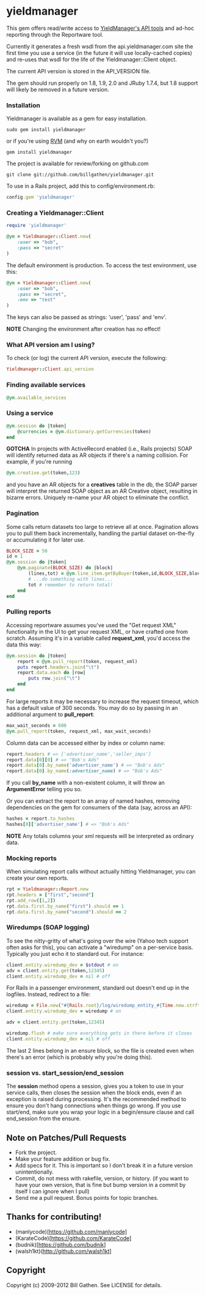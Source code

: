 # yieldmanager

This gem offers read/write access to [YieldManager's API tools](https://api.yieldmanager.com/doc/) and
ad-hoc reporting through the Reportware tool.

Currently it generates a fresh wsdl from the api.yieldmanager.com site the
first time you use a service (in the future it will use locally-cached
copies) and re-uses that wsdl for the life of the Yieldmanager::Client object.

The current API version is stored in the API_VERSION file.

The gem should run properly on 1.8, 1.9, 2.0 and JRuby 1.7.4, but 1.8 support will likely be removed in a future version.

### Installation

Yieldmanager is available as a gem for easy installation.

```
sudo gem install yieldmanager
```

or if you're using [RVM](https://rvm.beginrescueend.com/) (and why on earth wouldn't you?)

```
gem install yieldmanager
```

The project is available for review/forking on github.com

```
git clone git://github.com/billgathen/yieldmanager.git
```

To use in a Rails project, add this to config/environment.rb:

```ruby
config.gem 'yieldmanager'
```

### Creating a Yieldmanager::Client

```ruby
require 'yieldmanager'

@ym = Yieldmanager::Client.new(
	:user => "bob",
	:pass => "secret"
)
```

The default environment is production.
To access the test environment, use this:

```ruby
@ym = Yieldmanager::Client.new(
	:user => "bob",
	:pass => "secret",
	:env => "test"
)
```

The keys can also be passed as strings: 'user', 'pass' and 'env'.

**NOTE** Changing the environment after creation has no effect!

### What API version am I using?

To check (or log) the current API version, execute the following:

```ruby
Yieldmanager::Client.api_version
```

### Finding available services

```ruby
@ym.available_services
```

### Using a service

```ruby
@ym.session do |token|
	@currencies = @ym.dictionary.getCurrencies(token)
end
```

**GOTCHA** In projects with ActiveRecord enabled (i.e., Rails projects)
SOAP will identify returned data as AR objects if there's a
naming collision. For example, if you're running

```ruby
@ym.creative.get(token,123)
```

and you have an AR objects for a **creatives** table in the db, the
SOAP parser will interpret the returned SOAP object as
an AR Creative object, resulting in bizarre errors. Uniquely
re-name your AR object to eliminate the conflict.

### Pagination

Some calls return datasets too large to retrieve all at once.
Pagination allows you to pull them back incrementally, handling
the partial dataset on-the-fly or accumulating it for later use.

```ruby
BLOCK_SIZE = 50
id = 1
@ym.session do |token|
	@ym.paginate(BLOCK_SIZE) do |block|
		(lines,tot) = @ym.line_item.getByBuyer(token,id,BLOCK_SIZE,block)
		# ...do something with lines...
		tot # remember to return total!
	end
end
```


### Pulling reports

Accessing reportware assumes you've used the "Get request XML"
functionality in the UI to get your request XML, or have
crafted one from scratch. Assuming it's in a variable called
**request_xml**, you'd access the data this way:

```ruby
@ym.session do |token|
	report = @ym.pull_report(token, request_xml)
	puts report.headers.join("\t")
	report.data.each do |row|
		puts row.join("\t")
	end
end
```

For large reports it may be necessary to increase the request
timeout, which has a default value of 300 seconds. You may do
so by passing in an additional argument to **pull_report**:

```ruby
max_wait_seconds = 600
@ym.pull_report(token, request_xml, max_wait_seconds)
```

Column data can be accessed either by index or column name:

```ruby
report.headers # => ['advertiser_name','seller_imps']
report.data[0][0] # => "Bob's Ads"
report.data[0].by_name('advertiser_name') # => "Bob's Ads"
report.data[0].by_name(:advertiser_name) # => "Bob's Ads"
```

If you call **by_name** with a non-existent column, it will throw an
**ArgumentError** telling you so.

Or you can extract the report to an array of named hashes, removing
dependencies on the gem for consumers of the data (say, across an API):

```ruby
hashes = report.to_hashes
hashes[0]['advertiser_name'] # => "Bob's Ads"
```

**NOTE** Any totals columns your xml requests will be interpreted
as ordinary data.

### Mocking reports

When simulating report calls without actually hitting Yieldmanager, you can
create your own reports.

```ruby
rpt = Yieldmanager::Report.new
rpt.headers = ["first","second"]
rpt.add_row([1,2])
rpt.data.first.by_name("first").should == 1
rpt.data.first.by_name("second").should == 2
```

### Wiredumps (SOAP logging)

To see the nitty-gritty of what's going over the wire (Yahoo tech support often asks for this),
you can activate a "wiredump" on a per-service basis. Typically you just echo it to standard out.
For instance:

```ruby
client.entity.wiredump_dev = $stdout # on
adv = client.entity.get(token,12345)
client.entity.wiredump_dev = nil # off
```

For Rails in a passenger environment, standard out doesn't end up in the logfiles.
Instead, redirect to a file:

```ruby
wiredump = File.new("#{Rails.root}/log/wiredump_entity_#{Time.new.strftime('%H%M%S')}.log",'w')
client.entity.wiredump_dev = wiredump # on

adv = client.entity.get(token,12345)

wiredump.flush # make sure everything gets in there before it closes
client.entity.wiredump_dev = nil # off
```

The last 2 lines belong in an ensure block, so the file is created even
when there's an error (which is probably why you're doing this).

### session vs. start_session/end_session

The **session** method opens a session, gives you a token to use in your service
calls, then closes the session when the block ends, even if an exception is
raised during processing. It's the recommended method to ensure you don't
hang connections when things go wrong. If you use start/end, make sure you
wrap your logic in a begin/ensure clause and call end_session from the ensure.

## Note on Patches/Pull Requests

* Fork the project.
* Make your feature addition or bug fix.
* Add specs for it. This is important so I don't break it in a
  future version unintentionally.
* Commit, do not mess with rakefile, version, or history.
  (if you want to have your own version, that is fine but
  bump version in a commit by itself I can ignore when I pull)
* Send me a pull request. Bonus points for topic branches.

## Thanks for contributing!
* (manlycode)[https://github.com/manlycode]
* (KarateCode)[https://github.com/KarateCode]
* (budnik)[https://github.com/budnik] 
* (walsh1kt)(http://github.com/walsh1kt]

## Copyright

Copyright (c) 2009-2012 Bill Gathen. See LICENSE for details.
